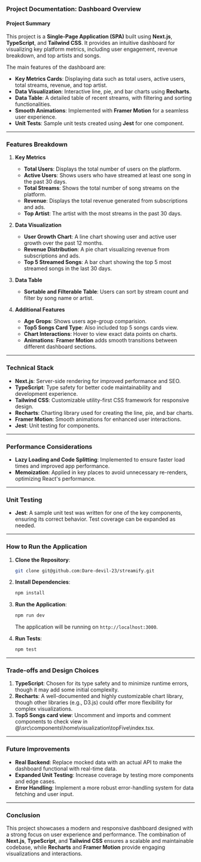 ### Project Documentation: Dashboard Overview

#### Project Summary
This project is a **Single-Page Application (SPA)** built using **Next.js**, **TypeScript**, and **Tailwind CSS**. It provides an intuitive dashboard for visualizing key platform metrics, including user engagement, revenue breakdown, and top artists and songs. 

The main features of the dashboard are:
- **Key Metrics Cards**: Displaying data such as total users, active users, total streams, revenue, and top artist.
- **Data Visualization**: Interactive line, pie, and bar charts using **Recharts**.
- **Data Table**: A detailed table of recent streams, with filtering and sorting functionalities.
- **Smooth Animations**: Implemented with **Framer Motion** for a seamless user experience.
- **Unit Tests**: Sample unit tests created using **Jest** for one component.

---

### Features Breakdown

1. **Key Metrics**
   - **Total Users**: Displays the total number of users on the platform.
   - **Active Users**: Shows users who have streamed at least one song in the past 30 days.
   - **Total Streams**: Shows the total number of song streams on the platform.
   - **Revenue**: Displays the total revenue generated from subscriptions and ads.
   - **Top Artist**: The artist with the most streams in the past 30 days.

2. **Data Visualization**
   - **User Growth Chart**: A line chart showing user and active user growth over the past 12 months.
   - **Revenue Distribution**: A pie chart visualizing revenue from subscriptions and ads.
   - **Top 5 Streamed Songs**: A bar chart showing the top 5 most streamed songs in the last 30 days.

3. **Data Table**
   - **Sortable and Filterable Table**: Users can sort by stream count and filter by song name or artist.

4. **Additional Features**
   - **Age Grops**: Shows users age-group comparision.
   - **Top5 Songs Card Type**: Also included top 5 songs cards view.
   - **Chart Interactions**: Hover to view exact data points on charts.
   - **Animations**: **Framer Motion** adds smooth transitions between different dashboard sections.

---

### Technical Stack

- **Next.js**: Server-side rendering for improved performance and SEO.
- **TypeScript**: Type safety for better code maintainability and development experience.
- **Tailwind CSS**: Customizable utility-first CSS framework for responsive design.
- **Recharts**: Charting library used for creating the line, pie, and bar charts.
- **Framer Motion**: Smooth animations for enhanced user interactions.
- **Jest**: Unit testing for components.

---

### Performance Considerations

- **Lazy Loading and Code Splitting**: Implemented to ensure faster load times and improved app performance.
- **Memoization**: Applied in key places to avoid unnecessary re-renders, optimizing React's performance.
  
---

### Unit Testing

- **Jest**: A sample unit test was written for one of the key components, ensuring its correct behavior. Test coverage can be expanded as needed.

---

### How to Run the Application

1. **Clone the Repository**: 
   ```bash
   git clone git@github.com:Dare-devil-23/streamify.git
   ```
   
2. **Install Dependencies**:
   ```bash
   npm install
   ```

3. **Run the Application**:
   ```bash
   npm run dev
   ```
   The application will be running on `http://localhost:3000`.

4. **Run Tests**:
   ```bash
   npm test
   ```

---

### Trade-offs and Design Choices

1. **TypeScript**: Chosen for its type safety and to minimize runtime errors, though it may add some initial complexity.
2. **Recharts**: A well-documented and highly customizable chart library, though other libraries (e.g., D3.js) could offer more flexibility for complex visualizations.
3. **Top5 Songs card view**: Uncomment <CardType> and imports and comment <GraphType> components to check view in @\src\components\home\visualization\topFive\index.tsx.

---

### Future Improvements

- **Real Backend**: Replace mocked data with an actual API to make the dashboard functional with real-time data.
- **Expanded Unit Testing**: Increase coverage by testing more components and edge cases.
- **Error Handling**: Implement a more robust error-handling system for data fetching and user input.
  
---

### Conclusion

This project showcases a modern and responsive dashboard designed with a strong focus on user experience and performance. The combination of **Next.js**, **TypeScript**, and **Tailwind CSS** ensures a scalable and maintainable codebase, while **Recharts** and **Framer Motion** provide engaging visualizations and interactions.